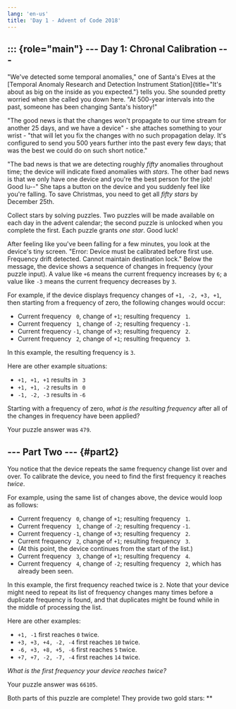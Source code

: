 ```yaml
---
lang: 'en-us'
title: 'Day 1 - Advent of Code 2018'
---
```


::: {role="main"}
\-\-- Day 1: Chronal Calibration \-\--
--------------------------------------

\"We\'ve detected some temporal anomalies,\" one of Santa\'s Elves at
the [Temporal Anomaly Research and Detection Instrument
Station]{title="It's about as big on the inside as you expected."} tells
you. She sounded pretty worried when she called you down here. \"At
500-year intervals into the past, someone has been changing Santa\'s
history!\"

\"The good news is that the changes won\'t propagate to our time stream
for another 25 days, and we have a device\" - she attaches something to
your wrist - \"that will let you fix the changes with no such
propagation delay. It\'s configured to send you 500 years further into
the past every few days; that was the best we could do on such short
notice.\"

\"The bad news is that we are detecting roughly *fifty* anomalies
throughout time; the device will indicate fixed anomalies with *stars*.
The other bad news is that we only have one device and you\'re the best
person for the job! Good lu\--\" She taps a button on the device and you
suddenly feel like you\'re falling. To save Christmas, you need to get
all *fifty stars* by December 25th.

Collect stars by solving puzzles. Two puzzles will be made available on
each day in the advent calendar; the second puzzle is unlocked when you
complete the first. Each puzzle grants *one star*. Good luck!

After feeling like you\'ve been falling for a few minutes, you look at
the device\'s tiny screen. \"Error: Device must be calibrated before
first use. Frequency drift detected. Cannot maintain destination lock.\"
Below the message, the device shows a sequence of changes in frequency
(your puzzle input). A value like `+6` means the current frequency
increases by `6`; a value like `-3` means the current frequency
decreases by `3`.

For example, if the device displays frequency changes of
`+1, -2, +3, +1`, then starting from a frequency of zero, the following
changes would occur:

-   Current frequency ` 0`, change of `+1`; resulting frequency ` 1`.
-   Current frequency ` 1`, change of `-2`; resulting frequency `-1`.
-   Current frequency `-1`, change of `+3`; resulting frequency ` 2`.
-   Current frequency ` 2`, change of `+1`; resulting frequency ` 3`.

In this example, the resulting frequency is `3`.

Here are other example situations:

-   `+1, +1, +1` results in ` 3`
-   `+1, +1, -2` results in ` 0`
-   `-1, -2, -3` results in `-6`

Starting with a frequency of zero, *what is the resulting frequency*
after all of the changes in frequency have been applied?

Your puzzle answer was `479`.

\-\-- Part Two \-\-- {#part2}
--------------------

You notice that the device repeats the same frequency change list over
and over. To calibrate the device, you need to find the first frequency
it reaches *twice*.

For example, using the same list of changes above, the device would loop
as follows:

-   Current frequency ` 0`, change of `+1`; resulting frequency ` 1`.
-   Current frequency ` 1`, change of `-2`; resulting frequency `-1`.
-   Current frequency `-1`, change of `+3`; resulting frequency ` 2`.
-   Current frequency ` 2`, change of `+1`; resulting frequency ` 3`.
-   (At this point, the device continues from the start of the list.)
-   Current frequency ` 3`, change of `+1`; resulting frequency ` 4`.
-   Current frequency ` 4`, change of `-2`; resulting frequency ` 2`,
    which has already been seen.

In this example, the first frequency reached twice is `2`. Note that
your device might need to repeat its list of frequency changes many
times before a duplicate frequency is found, and that duplicates might
be found while in the middle of processing the list.

Here are other examples:

-   `+1, -1` first reaches `0` twice.
-   `+3, +3, +4, -2, -4` first reaches `10` twice.
-   `-6, +3, +8, +5, -6` first reaches `5` twice.
-   `+7, +7, -2, -7, -4` first reaches `14` twice.

*What is the first frequency your device reaches twice?*

Your puzzle answer was `66105`.

Both parts of this puzzle are complete! They provide two gold stars:
\*\*

